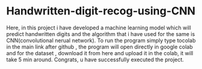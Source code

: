 # Handwritten-digit-recog-using-CNN
Here, in this project i have developed a machine learning model which will predict handwritten digits and the algorithm that i have used for the same is CNN(convolutional nerual network).
To run the program simply type tocolab in the main link after github , the program will open directly in google colab and for the dataset , download it from here and upload it in the colab, it will take 5 min around.
Congrats, u have successfully executed the project.
